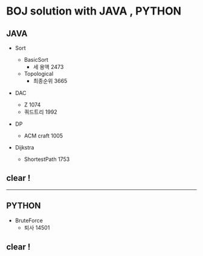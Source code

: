 # BOJ solution with JAVA , PYTHON
              
## JAVA

- Sort
   - BasicSort
       - 세 용액 2473 
   - Topological
       - 최종순위 3665
       
- DAC
   - Z 1074
   - 쿼드트리 1992
   
- DP
   - ACM craft 1005
   
- Dijkstra
   - ShortestPath 1753
   
## clear !

------------------

## PYTHON

- BruteForce
   - 퇴사 14501

## clear !
